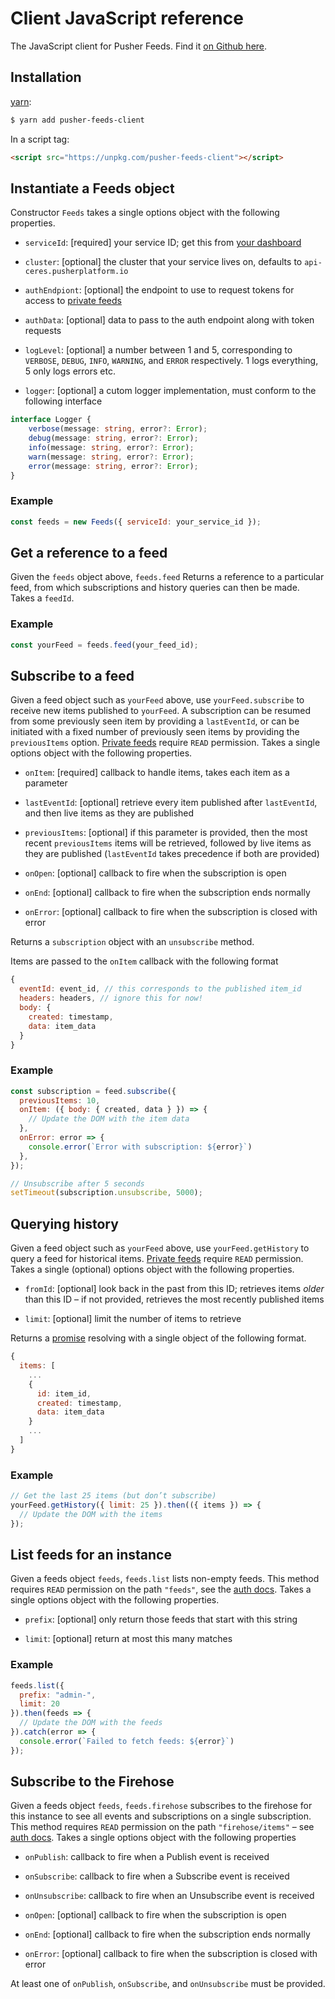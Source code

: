 # Client JavaScript reference

The JavaScript client for Pusher Feeds. Find it [on Github here](https://github.com/pusher/feeds-client-js).

## Installation

[yarn](https://yarnpkg.com/):

```sh
$ yarn add pusher-feeds-client
```

In a script tag:

```html
<script src="https://unpkg.com/pusher-feeds-client"></script>
```

## Instantiate a Feeds object

Constructor `Feeds` takes a single options object with the following
properties.

- `serviceId`: [required] your service ID; get this from [your
  dashboard](https://dash.pusher.com)

- `cluster`: [optional] the cluster that your service lives on, defaults to
  `api-ceres.pusherplatform.io`

- `authEndpiont`: [optional] the endpoint to use to request tokens for access
  to [private feeds](https://pusher-mimir.herokuapp.com/feeds/private-feeds/)

- `authData`: [optional] data to pass to the auth endpoint along with token
  requests

- `logLevel`: [optional] a number between 1 and 5, corresponding to `VERBOSE`,
  `DEBUG`, `INFO`, `WARNING`, and `ERROR` respectively. 1 logs everything, 5
  only logs errors etc.

- `logger`: [optional] a cutom logger implementation, must conform to the following interface

```ts
interface Logger {
    verbose(message: string, error?: Error);
    debug(message: string, error?: Error);
    info(message: string, error?: Error);
    warn(message: string, error?: Error);
    error(message: string, error?: Error);
}
```

### Example

```js
const feeds = new Feeds({ serviceId: your_service_id });
```

## Get a reference to a feed

Given the `feeds` object above, `feeds.feed` Returns a reference to a
particular feed, from which subscriptions and history queries can then be made.
Takes a `feedId`.

### Example

```js
const yourFeed = feeds.feed(your_feed_id);
```

## Subscribe to a feed

Given a feed object such as `yourFeed` above, use `yourFeed.subscribe` to
receive new items published to `yourFeed`. A subscription can be resumed from
some previously seen item by providing a `lastEventId`, or can be initiated
with a fixed number of previously seen items by providing the `previousItems`
option.  [Private
feeds](https://pusher-mimir.herokuapp.com/feeds/private-feeds/) require `READ`
permission. Takes a single options object with the following properties.

- `onItem`: [required] callback to handle items, takes each item as a parameter

- `lastEventId`: [optional] retrieve every item published after `lastEventId`,
  and then live items as they are published

- `previousItems`: [optional] if this parameter is provided, then the most recent
  `previousItems` items will be retrieved, followed by live items as they are
  published (`lastEventId` takes precedence if both are provided)

- `onOpen`: [optional] callback to fire when the subscription is open

- `onEnd`: [optional] callback to fire when the subscription ends normally

- `onError`: [optional] callback to fire when the subscription is closed with
  error

Returns a `subscription` object with an `unsubscribe` method.

Items are passed to the `onItem` callback with the following format

```js
{
  eventId: event_id, // this corresponds to the published item_id
  headers: headers, // ignore this for now!
  body: {
    created: timestamp,
    data: item_data
  }
}
```

### Example

```js
const subscription = feed.subscribe({
  previousItems: 10,
  onItem: ({ body: { created, data } }) => {
    // Update the DOM with the item data
  },
  onError: error => {
    console.error(`Error with subscription: ${error}`)
  },
});

// Unsubscribe after 5 seconds
setTimeout(subscription.unsubscribe, 5000);
```

## Querying history

Given a feed object such as `yourFeed` above, use `yourFeed.getHistory` to
query a feed for historical items. [Private
feeds](https://pusher-mimir.herokuapp.com/feeds/private-feeds/) require `READ`
permission. Takes a single (optional) options object with the following
properties.

- `fromId`: [optional] look back in the past from this ID; retrieves items
  _older_ than this ID – if not provided, retrieves the most recently published
  items

- `limit`: [optional] limit the number of items to retrieve

Returns a [promise](https://mdn.io/promise) resolving with a single object of
the following format.

```js
{
  items: [
    ...
    {
      id: item_id,
      created: timestamp,
      data: item_data
    }
    ...
  ]
}
```

### Example

```js
// Get the last 25 items (but don’t subscribe)
yourFeed.getHistory({ limit: 25 }).then(({ items }) => {
  // Update the DOM with the items
});
```

## List feeds for an instance

Given a feeds object `feeds`, `feeds.list` lists non-empty feeds. This method
requires `READ` permission on the path `"feeds"`, see the [auth
docs](https://pusher-mimir.herokuapp.com/feeds/private-feeds/).
Takes a single options object with the following properties.

- `prefix`: [optional] only return those feeds that start with this string

- `limit`: [optional] return at most this many matches

### Example

```js
feeds.list({
  prefix: "admin-",
  limit: 20
}).then(feeds => {
  // Update the DOM with the feeds
}).catch(error => {
  console.error(`Failed to fetch feeds: ${error}`)
});
```

## Subscribe to the Firehose

Given a feeds object `feeds`, `feeds.firehose` subscribes to the firehose for
this instance to see all events and subscriptions on a single subscription.
This method requires `READ` permission on the path `"firehose/items"` – see
[auth docs](https://pusher-mimir.herokuapp.com/feeds/private-feeds/).  Takes a
single options object with the following properties

- `onPublish`: callback to fire when a Publish event is received

- `onSubscribe`: callback to fire when a Subscribe event is received

- `onUnsubscribe`: callback to fire when an Unsubscribe event is received

- `onOpen`: [optional] callback to fire when the subscription is open

- `onEnd`: [optional] callback to fire when the subscription ends normally

- `onError`: [optional] callback to fire when the subscription is closed with
  error

At least one of `onPublish`, `onSubscribe`, and `onUnsubscribe` must be
provided.
